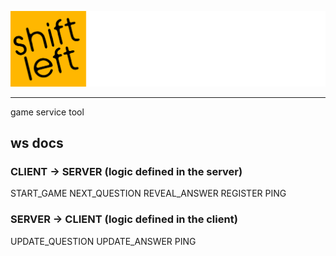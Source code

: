 ![alt text](./.github/assets/Cadmium%20launchtitle.png)

---

game service tool

## ws docs

### CLIENT -> SERVER (logic defined in the server)

START_GAME
NEXT_QUESTION
REVEAL_ANSWER
REGISTER
PING

### SERVER -> CLIENT (logic defined in the client)

UPDATE_QUESTION
UPDATE_ANSWER
PING
